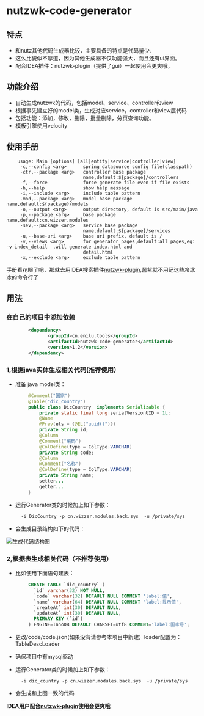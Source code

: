 # nutzwk-code-generator

## 特点
- 和nutz其他代码生成器比较，主要具备的特点是代码量少.
- 这么比貌似不厚道，因为其他生成器不仅功能强大，而且还有ui界面。
- 配合IDEA插件：nutzwk-plugin（提供了gui）一起使用会更爽哦，

## 功能介绍
- 自动生成nutzwk的代码，包括model、service、controller和view
- 根据事先建立好的model类，生成对应service，controller和view层代码
- 包括功能：添加，修改，删除，批量删除，分页查询功能。
- 模板引擎使用velocity

## 使用手册


        usage: Main [options] [all|entity|service|controller|view]
         -c,--config <arg>      spring datasource config file(classpath)
         -ctr,--package <arg>   controller base package
                                name,default:${package}/controllers
         -f,--force             force generate file even if file exists
         -h,--help              show help message
         -i,--include <arg>     include table pattern
         -mod,--package <arg>   model base package name,default:${package}/models
         -o,--output <arg>      output directory, default is src/main/java
         -p,--package <arg>     base package name,default:cn.wizzer.modules
         -sev,--package <arg>   service base package
                                name,default:${package}/services
         -u,--base-uri <arg>    base uri prefix, default is /
         -v,--views <arg>       for generator pages,default:all pages,eg: -v index_detail  ,will generate index.html and
                                detail.html
         -x,--exclude <arg>     exclude table pattern

手册看花眼了吧，那就去用IDEA搜索插件[nutzwk-plugin](https://github.com/enilu/nutzwk-plugin),酱紫就不用记这些冷冰冰的命令行了

## 用法
### 在自己的项目中添加依赖

```xml
        <dependency>
               <groupId>cn.enilu.tools</groupId>
               <artifactId>nutzwk-code-generator</artifactId>
               <version>1.2</version>
        </dependency>
```        

### 1,根据java实体生成相关代码(推荐使用）
- 准备 java model类：

```java
        @Comment("国家")
        @Table("dic_country")
        public class DicCountry  implements Serializable {
            private static final long serialVersionUID = 1L;
            @Name
            @Prev(els = {@EL("uuid()")})
            private String id;            
            @Column
            @Comment("编码")
            @ColDefine(type = ColType.VARCHAR)
            private String code;            
            @Column
            @Comment("名称")
            @ColDefine(type = ColType.VARCHAR)
            private String name;            
            setter...
            getter...   
        }
```

- 运行Generator类的时候加上如下参数：         
    
        -i DicCountry -p cn.wizzer.modules.back.sys  -u /private/sys


- 会生成目录结构如下的代码：
 
 ![生成代码结构图](code-structure.png)

 
### 2,根据表生成相关代码（不推荐使用）

- 比如使用下面语句建表：

```sql
        CREATE TABLE `dic_country` (
          `id` varchar(32) NOT NULL,
          `code` varchar(32) DEFAULT NULL COMMENT 'label:值',
          `name` varchar(64) DEFAULT NULL COMMENT 'label:显示值',
          `createAt` int(30) DEFAULT NULL,
          `updateAt` int(30) DEFAULT NULL,
          PRIMARY KEY (`id`)
        ) ENGINE=InnoDB DEFAULT CHARSET=utf8 COMMENT='label:国家号';
```

- 更改/code/code.json(如果没有请参考本项目中新建）loader配置为：TableDescLoader
- 确保项目中有mysql驱动
- 运行Generator类的时候加上如下参数：         
    
        -i dic_country -p cn.wizzer.modules.back.sys  -u /private/sys
        

- 会生成和上图一致的代码
 
 
 **IDEA用户配合[nutzwk-plugin](https://github.com/enilu/nutzwk-plugin)使用会更爽哦**

